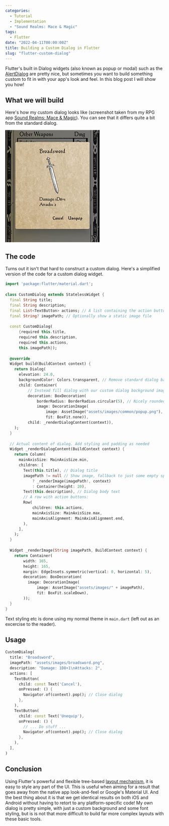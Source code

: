 ```yaml
---
categories:
  - Tutorial
  - Implementation
  - "Sound Realms: Mace & Magic"
tags:
  - Flutter
date: "2022-04-11T00:00:00Z"
title: Building a Custom Dialog in Flutter
slug: "flutter-custom-dialog"
---
```


Flutter's built in Dialog widgets (also known as popup or modal) such as the [AlertDialog](https://api.flutter.dev/flutter/material/AlertDialog-class.html) are pretty nice, but sometimes you want to build something custom to fit in with your app's look and feel. In this blog post I will show you how!

## What we will build
Here's how my custom dialog looks like (screenshot taken from my RPG app [Sound Realms: Mace & Magic](https://www.sound-realms.com)). You can see that it differs quite a bit from the standard dialog.

![Screenshot from Sound Realms: Mace & Magic](/mace-and-magic-custom-dialog.jpg)

## The code
Turns out it isn't that hard to construct a custom dialog. Here's a simplified version of the code for a custom dialog widget. 

```dart
import 'package:flutter/material.dart';

class CustomDialog extends StatelessWidget {
  final String title;
  final String description;
  final List<TextButton> actions; // A list containing the action buttons to show
  final String? imagePath; // Optionally show a static image file

  const CustomDialog(
      {required this.title,
      required this.description,
      required this.actions,
      this.imagePath});

  @override
  Widget build(BuildContext context) {
    return Dialog(
      elevation: 24.0,
      backgroundColor: Colors.transparent, // Remove standard dialog background
      child: Container(
          // Instead fill dialog with our custom dialog background image
          decoration: BoxDecoration(
              borderRadius: BorderRadius.circular(5), // Nicely rounded corners
              image: DecorationImage(
                  image: AssetImage("assets/images/common/popup.png"),
                  fit: BoxFit.none)),
          child: _renderDialogContent(context)),
    );
  }

  // Actual content of dialog. Add styling and padding as needed 
  Widget _renderDialogContent(BuildContext context) {
    return Column(
      mainAxisSize: MainAxisSize.min,
      children: [
        Text(this.title), // Dialog title
        imagePath != null // Show image, fallback to just some empty space
            ? _renderImage(imagePath!, context)
            : Container(height: 20),
        Text(this.description), // Dialog body text
        // A row with action buttons:
        Row(
            children: this.actions,
            mainAxisSize: MainAxisSize.max,
            mainAxisAlignment: MainAxisAlignment.end,
        ),
      ],
    );
  }

  Widget _renderImage(String imagePath, BuildContext context) {
    return Container(
        width: 165,
        height: 165,
        margin: EdgeInsets.symmetric(vertical: 0, horizontal: 5),
        decoration: BoxDecoration(
          image: DecorationImage(
              image: AssetImage("assets/images/" + imagePath),
              fit: BoxFit.scaleDown),
        ));
  }
}
```

Text styling etc is done using my normal theme in `main.dart` (left out as an excercise to the reader).

## Usage
```dart
CustomDialog(
  title: "Broadsword",
  imagePath: "assets/images/broadsword.png",
  description: "Damage: 1D8+1\nAttacks: 2",
  actions: [
    TextButton(
      child: const Text('Cancel'),
      onPressed: () {
        Navigator.of(context).pop(); // Close dialog
      },
    ),
    TextButton(
      child: const Text('Unequip'),
      onPressed: () {
        // ... Do stuff ...
        Navigator.of(context).pop(); // Close dialog
      },
    ),
  ],
)
```

## Conclusion
Using Flutter's powerful and flexible tree-based [layout mechanism](https://docs.flutter.dev/development/ui/layout), it is easy to style any part of the UI. This is useful when aiming for a result that goes away from the native app look-and-feel or Google's Material UI. And the best thing about it is that we get identical results on both iOS and Android without having to retort to any platform-specific code! My own dialog is pretty simple, with just a custom background and some font styling, but is is not that more difficult to build far more complex layouts with these basic tools.

